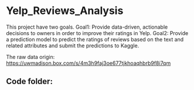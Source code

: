 # Yelp_Reviews_Analysis
This project have two goals.
Goal1: Provide data-driven, actionable decisions to owners in order to improve their ratings in Yelp. 
Goal2: Provide a prediction model to predict the ratings of reviews based on the text and related attributes and submit the predictions to Kaggle.   

The raw data origin:      
https://uwmadison.box.com/s/4m3h9faj3oe677tjkhoaqhbrb9f8i7qm
## Code folder:
